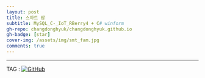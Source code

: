```yaml
---
layout: post
title: 스마트 팜
subtitle: MySQL_C-_IoT_RBerry4 + C# winform
gh-repo: changdonghyuk/changdonghyuk.github.io
gh-badge: [star]
cover-img: /assets/img/smt_fam.jpg
comments: true
---
```

---
 TAG : [![GitHub](https://img.shields.io/badge/github.com/changdonghyuk/Weatherlearning_smart_farm_project-181717?style=for-the-badge&logo=GITHUB&logoColor=white)](https://github.com/changdonghyuk/MySQL_C-_IoT_RBerry4) 

